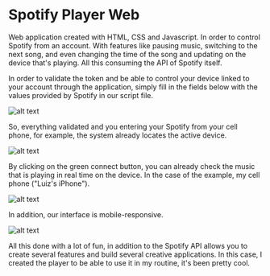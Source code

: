 # Spotify Player Web

Web application created with HTML, CSS and Javascript. In order to control Spotify from an account. With features like pausing music, switching to the next song, and even changing the time of the song and updating on the device that's playing. All this consuming the API of Spotify itself.

In order to validate the token and be able to control your device linked to your account through the application, simply fill in the fields below with the values provided by Spotify in our script file.

![alt text](https://i.ibb.co/1Jd8q9b/code-snapshot.png)

So, everything validated and you entering your Spotify from your cell phone, for example, the system already locates the active device.

![alt text](https://i.ibb.co/tqGzV46/Whats-App-Image-2022-03-08-at-12-48-06-5.jpg)

By clicking on the green connect button, you can already check the music that is playing in real time on the device. In the case of the example, my cell phone ("Luiz's iPhone").

![alt text](https://i.ibb.co/pdC94T4/Whats-App-Image-2022-03-08-at-12-48-06-4.jpg)

In addition, our interface is mobile-responsive.

![alt text](https://i.ibb.co/0XGy7JF/Whats-App-Image-2022-03-08-at-13-03-48.jpg)

All this done with a lot of fun, in addition to the Spotify API allows you to create several features and build several creative applications. In this case, I created the player to be able to use it in my routine, it's been pretty cool.
